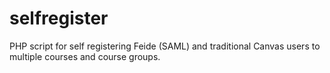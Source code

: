 # selfregister
PHP script for self registering Feide (SAML) and traditional Canvas users to multiple courses and course groups.
